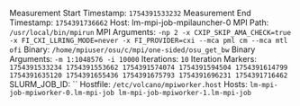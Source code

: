 Measurement Start Timestamp: `1754391533232`
Measurement End Timestamp: `1754391736662`
Host: lm-mpi-job-mpilauncher-0
MPI Path: `/usr/local/bin/mpirun`
MPI Arguments: `-np 2 -x CXIP_SKIP_AMA_CHECK=true -x FI_CXI_LLRING_MODE=never -x FI_PROVIDER=cxi --mca pml cm --mca mtl ofi`
Binary: `/home/mpiuser/osu/c/mpi/one-sided/osu_get_bw`
Binary Arguments: `-m 1:1048576 -i 10000`
Iterations: `10`
Iteration Markers: `1754391533234 1754391553662 1754391574074 1754391594504 1754391614799 1754391635120 1754391655436 1754391675793 1754391696231 1754391716462`
SLURM_JOB_ID: ``
Hostfile: `/etc/volcano/mpiworker.host`
Hosts: `lm-mpi-job-mpiworker-0.lm-mpi-job
lm-mpi-job-mpiworker-1.lm-mpi-job`
